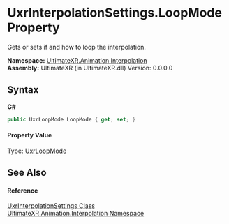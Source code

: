 # UxrInterpolationSettings.LoopMode Property 
 

Gets or sets if and how to loop the interpolation.

**Namespace:**&nbsp;<a href="N_UltimateXR_Animation_Interpolation">UltimateXR.Animation.Interpolation</a><br />**Assembly:**&nbsp;UltimateXR (in UltimateXR.dll) Version: 0.0.0.0

## Syntax

**C#**<br />
``` C#
public UxrLoopMode LoopMode { get; set; }
```


#### Property Value
Type: <a href="T_UltimateXR_Animation_Interpolation_UxrLoopMode">UxrLoopMode</a>

## See Also


#### Reference
<a href="T_UltimateXR_Animation_Interpolation_UxrInterpolationSettings">UxrInterpolationSettings Class</a><br /><a href="N_UltimateXR_Animation_Interpolation">UltimateXR.Animation.Interpolation Namespace</a><br />